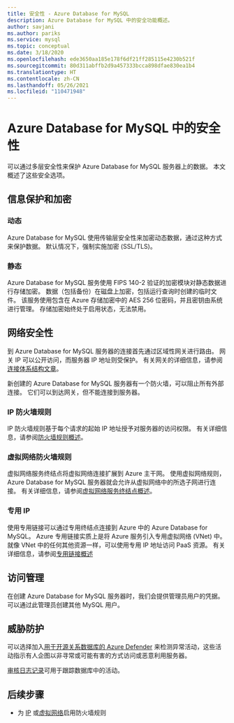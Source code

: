 ```yaml
---
title: 安全性 - Azure Database for MySQL
description: Azure Database for MySQL 中的安全功能概述。
author: savjani
ms.author: pariks
ms.service: mysql
ms.topic: conceptual
ms.date: 3/18/2020
ms.openlocfilehash: ede3650aa185e178f6df21ff285115e4230b521f
ms.sourcegitcommit: 80d311abffb2d9a457333bcca898dfae830ea1b4
ms.translationtype: HT
ms.contentlocale: zh-CN
ms.lasthandoff: 05/26/2021
ms.locfileid: "110471948"
---
```

# <a name="security-in-azure-database-for-mysql"></a>Azure Database for MySQL 中的安全性

可以通过多层安全性来保护 Azure Database for MySQL 服务器上的数据。 本文概述了这些安全选项。

## <a name="information-protection-and-encryption"></a>信息保护和加密

### <a name="in-transit"></a>动态
Azure Database for MySQL 使用传输层安全性来加密动态数据，通过这种方式来保护数据。 默认情况下，强制实施加密 (SSL/TLS)。

### <a name="at-rest"></a>静态
Azure Database for MySQL 服务使用 FIPS 140-2 验证的加密模块对静态数据进行存储加密。 数据（包括备份）在磁盘上加密，包括运行查询时创建的临时文件。 该服务使用包含在 Azure 存储加密中的 AES 256 位密码，并且密钥由系统进行管理。 存储加密始终处于启用状态，无法禁用。


## <a name="network-security"></a>网络安全性
到 Azure Database for MySQL 服务器的连接首先通过区域性网关进行路由。 网关 IP 可以公开访问，而服务器 IP 地址则受保护。 有关网关的详细信息，请参阅[连接体系结构文章](concepts-connectivity-architecture.md)。  

新创建的 Azure Database for MySQL 服务器有一个防火墙，可以阻止所有外部连接。 它们可以到达网关，但不能连接到服务器。 

### <a name="ip-firewall-rules"></a>IP 防火墙规则
IP 防火墙规则基于每个请求的起始 IP 地址授予对服务器的访问权限。 有关详细信息，请参阅[防火墙规则概述](concepts-firewall-rules.md)。

### <a name="virtual-network-firewall-rules"></a>虚拟网络防火墙规则
虚拟网络服务终结点将虚拟网络连接扩展到 Azure 主干网。 使用虚拟网络规则，Azure Database for MySQL 服务器就会允许从虚拟网络中的所选子网进行连接。 有关详细信息，请参阅[虚拟网络服务终结点概述](concepts-data-access-and-security-vnet.md)。

### <a name="private-ip"></a>专用 IP
使用专用链接可以通过专用终结点连接到 Azure 中的 Azure Database for MySQL。 Azure 专用链接实质上是将 Azure 服务引入专用虚拟网络 (VNet) 中。 就像 VNet 中的任何其他资源一样，可以使用专用 IP 地址访问 PaaS 资源。 有关详细信息，请参阅[专用链接概述](concepts-data-access-security-private-link.md)

## <a name="access-management"></a>访问管理

在创建 Azure Database for MySQL 服务器时，我们会提供管理员用户的凭据。 可以通过此管理员创建其他 MySQL 用户。


## <a name="threat-protection"></a>威胁防护

可以选择加入[用于开源关系数据库的 Azure Defender](../security-center/defender-for-databases-introduction.md) 来检测异常活动，这些活动指示有人企图以非寻常或可能有害的方式访问或恶意利用服务器。

[审核日志记录](concepts-audit-logs.md)可用于跟踪数据库中的活动。 


## <a name="next-steps"></a>后续步骤
- 为 [IP](concepts-firewall-rules.md) 或[虚拟网络](concepts-data-access-and-security-vnet.md)启用防火墙规则
